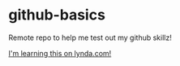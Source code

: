 # github-basics
Remote repo to help me test out my github skillz!

[I'm learning this on lynda.com!](http://www.lynda.com)
